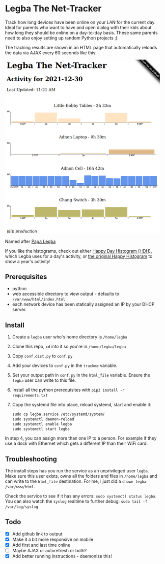 # Legba The Net-Tracker

Track how long devices have been online on your LAN for the current day. Ideal for parents who want to have and open dialog with their kids about how long they should be online on a day-to-day basis. These same parents need to also enjoy setting up random Python projects ;)

The tracking results are shown in an HTML page that automatically reloads the data via AJAX every 60 seconds like this:

![Legba Screenshot](html/legba.png)

Named after [Papa Legba](https://en.wikipedia.org/wiki/Papa_Legba)

If you like the histograms, check out either [Happy Day Histogram (HDH)](https://github.com/mrjones-plip/Happy-Day-Histogram), which Legba uses for a day's activity, or [the original Happy Histogram](https://github.com/Packet-Clearing-House/Happy-Histogram/) to show a year's activity!
 
## Prerequisites

* python
* web accessible directory to view output - defaults to `/var/www/html/index.html`
* each network device has been statically assigned an IP by your DHCP server.

## Install

1. Create a `legba` user who's home directory is `/home/legba`
2. Clone this repo, `cd` into it so you're in `/home/legba/legba`
3. Copy `conf.dist.py` to `conf.py`
4. Add your devices to `conf.py` in the `trackme` variable.
5. Set your output path in `conf.py` in the `html_file` variable. Ensure the `legba` user can write to this file.
6. Install all the python prerequisites with `pip3 install -r requirements.txt`
7. Copy the systemd file into place, reload systemd, start and enable it:

    ```    
    sudo cp legba.service /etc/systemd/system/
    sudo systemctl daemon-reload
    sudo systemctl enable legba
    sudo systemctl start legba
    ```

In step 4, you can assign more than one IP to a person.  For example if they use a dock with Ethernet which gets a different IP than their WiFi card.

## Troubleshooting

The install steps has you run the service as an unprivileged user `legba`.  Make sure this user exists, owns all the folders and files in `/home/legba` and can write to the `html_file` destination.  For me, I just did a `chown legba /var/www/html`.  

Check the service to see if it has any errors: `sudo systemctl status legba`. You can also watch the `syslog` realtime to further debug: `sudo tail -f /var/log/syslog`

## Todo

- [x] Add github link to output
- [x] Make it a bit more responsive on mobile
- [X] Add first and last time online
- [ ] Maybe AJAX or autorefresh or both?
- [X] Add better running instructions - daemonize this!
